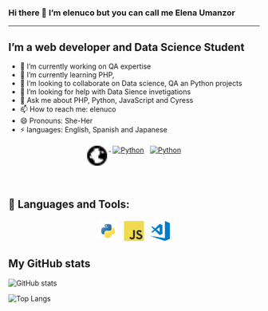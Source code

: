 ### Hi there 👋 I’m elenuco but you can call me Elena Umanzor
---
## I’m a web developer and Data Science Student

<!--
**elenuco/elenuco** is a ✨ _special_ ✨ repository because its `README.md` (this file) appears on your GitHub profile.

Here are some ideas to get you started:
- ⚡ Fun fact: 
-->
- 🔭 I’m currently working on QA expertise
- 🌱 I’m currently learning PHP, 
- 👯 I’m looking to collaborate on Data science, QA an Python projects
- 🤔 I’m looking for help with Data Sience invetigations 
- 💬 Ask me about PHP, Python, JavaScript and Cyress
- 📫 How to reach me: elenuco
- 😄 Pronouns: She-Her
- ⚡ languages: English, Spanish and Japanese

<p align="center">
 <a href="https://elenuco.github.io/" target="_blank" rel="noopener noreferrer"> <img src="https://raw.githubusercontent.com/iconic/open-iconic/master/svg/globe.svg" alt="Python" height="40" style="vertical-align:top; margin:4px"> </a>
 <a href="https://www.linkedin.com/in/evelyn-elena-campos-umanzor-elenuco/" target="_blank" rel="noopener noreferrer"> <img src="https://cdn.jsdelivr.net/npm/simple-icons@v3/icons/linkedin.svg" alt="Python" height="40" style="vertical-align:top; margin:4px"></a>
 <a href="mailto:elenuco36@gmail.com"> <img src="https://cdn.jsdelivr.net/npm/simple-icons@v3/icons/gmail.svg" alt="Python" height="40" style="vertical-align:top; margin:4px"></a>
</p>

<br />

## 🧰 Languages and Tools:
<p align="center">
<img src="https://raw.githubusercontent.com/github/explore/80688e429a7d4ef2fca1e82350fe8e3517d3494d/topics/python/python.png" alt="Python" height="40" style="vertical-align:top; margin:4px">
<img src="https://raw.githubusercontent.com/github/explore/80688e429a7d4ef2fca1e82350fe8e3517d3494d/topics/javascript/javascript.png" alt="Javascript" height="40" style="vertical-align:top; margin:4px">
<img src="https://raw.githubusercontent.com/github/explore/80688e429a7d4ef2fca1e82350fe8e3517d3494d/topics/visual-studio-code/visual-studio-code.png" alt="VS Code" height="40" style="vertical-align:top; margin:4px">
</p>

## My GitHub stats
![GitHub stats](https://github-readme-stats.vercel.app/api?username=CharalambosIoannou&show_icons=true&theme=tokyonight)

![Top Langs](https://github-readme-stats.vercel.app/api/top-langs/?username=elenuco&theme=tokyonight)
